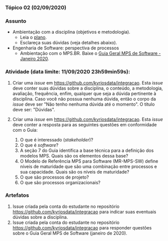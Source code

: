 ### Tópico 02 (02/09/2020)

### Assunto

- Ambientação com a disciplina (objetivos e metodologia).
  - Leia o [plano](../media/plano-integracao.pdf).
  - Esclareça suas dúvidas (veja detalhes abaixo).
- Engenharia de Software: perspectiva de processos
  - Ambientação com o MPS.BR. Baixe o [Guia Geral MPS de Software - Janeiro 2020](https://softex.br/mpsbr/guias/).

### Atividade (data limite: **11/09/2020 23h59min59s**):

1. Criar uma _issue_ em https://github.com/kyriosdata/integracao. Esta _issue_ deve conter suas dúvidas sobre a disciplina, o conteúdo, a metodologia, avaliação, frequência, enfim, qualquer que seja a dúvida pertinente à disciplina. Caso você não possua nenhuma dúvida, então o corpo da _issue_ deve ser "Não tenho nenhuma dúvida até o momento". O título deve ser: "Dúvidas".

1. Criar uma _issue_ em https://github.com/kyriosdata/integracao. Esta _issue_ deve conter a resposta para as seguintes questões em conformidade com o Guia:
   1. O que é interessado (_stakeholder_)?
   1. O que é _software_?
   1. A seção 7 do Guia identifica a base técnica para a definição dos modelos MPS. Quais são os elementos dessa base?
   1. O Modelo de Referência MPS para Software (MR-MPS-SW) define níveis de maturidade que são uma combinação entre processos e sua capacidade. Quais são os níveis de maturidade?
   1. O que são processos de projeto?
   1. O que são processos organizacionais?

### Artefatos

1. Issue criada pela conta do estudante no repositório https://github.com/kyriosdata/integracao para indicar suas eventuais dúvidas sobre a disciplina.
1. Issue criada pela conta do estudante no repositório https://github.com/kyriosdata/integracao para responder questões sobre o Guia Geral MPS de Software (janeiro de 2020).
